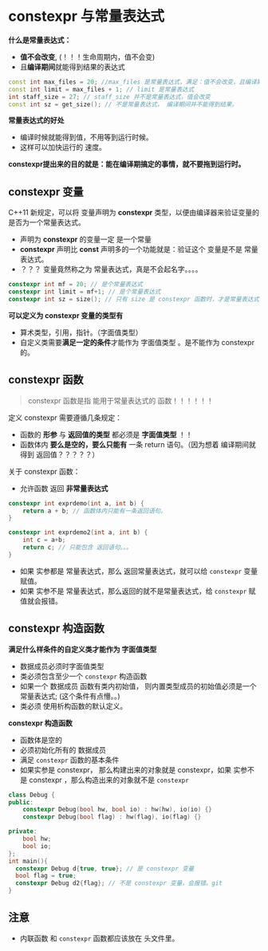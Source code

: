 # constexpr 与常量表达式

**什么是常量表达式：**

* **值不会改变**, (！！！生命周期内，值不会变)
* 且**编译期间**就能得到结果的表达式

```c++
const int max_files = 20; //max_files 是常量表达式，满足：值不会改变，且编译期间就能得到结果
const int limit = max_files + 1; // limit 是常量表达式
int staff_size = 27; // staff_size 并不是常量表达式，值会改变
const int sz = get_size(); // 不是常量表达式， 编译期间并不能得到结果。
```



**常量表达式的好处**

* 编译时候就能得到值，不用等到运行时候。
* 这样可以加快运行的 速度。



**constexpr提出来的目的就是：能在编译期搞定的事情，就不要拖到运行时。**



## constexpr 变量

C++11 新规定，可以将 变量声明为 **constexpr** 类型，以便由编译器来验证变量的是否为一个常量表达式。

* 声明为 **constexpr** 的变量一定 是一个常量
* **constexpr** 声明比 **const** 声明多的一个功能就是：验证这个 变量是不是 常量表达式。
* ？？？ 变量竟然称之为 常量表达式，真是不会起名字。。。。



```c++
constexpr int mf = 20; // 是个常量表达式
constexpr int limit = mf+1; // 是个常量表达式
constexpr int sz = size(); // 只有 size 是 constexpr 函数时，才是常量表达式
```



**可以定义为 constexpr 变量的类型有**

* 算术类型，引用，指针。（字面值类型）
* 自定义类需要**满足一定的条件**才能作为 字面值类型 。是不能作为 constexpr 的。



## constexpr 函数

> constexpr 函数是指 能用于常量表达式的 函数！！！！！！

定义 constexpr 需要遵循几条规定：

* 函数的 **形参** 与 **返回值的类型** 都必须是 **字面值类型** ！！
* 函数体内  **要么是空的，要么只能有** 一条 return 语句。（因为想着 编译期间就得到 返回值？？？？？）



关于 constexpr 函数：

* 允许函数 返回 **非常量表达式**



```c++
constexpr int exprdemo(int a, int b) {
    return a + b; // 函数体内只能有一条返回语句。
}

constexpr int exprdemo2(int a, int b) {
    int c = a+b;
    return c; // 只能包含 返回语句。。。
}
```

* 如果 实参都是 常量表达式，那么 返回常量表达式，就可以给 `constexpr` 变量赋值。
* 如果 实参不是 常量表达式，那么返回的就不是常量表达式，给 `constexpr` 赋值就会报错。



## constexpr 构造函数

**满足什么样条件的自定义类才能作为 字面值类型**

* 数据成员必须时字面值类型
* 类必须包含至少一个 `constexpr` 构造函数
* 如果一个 数据成员 函数有类内初始值， 则内置类型成员的初始值必须是一个常量表达式; (这个条件有点懵。。)
* 类必须 使用析构函数的默认定义。



**constexpr 构造函数**

* 函数体是空的
* 必须初始化所有的 数据成员
* 满足 `constexpr` 函数的基本条件
* 如果实参是 constexpr， 那么构建出来的对象就是 constexpr，如果 实参不是 constexpr ，那么构造出来的对象就不是 `constexpr`

```c++
class Debug {
public:
    constexpr Debug(bool hw, bool io) : hw(hw), io(io) {}
    constexpr Debug(bool flag) : hw(flag), io(flag) {}

private:
    bool hw;
    bool io;
};
int main(){
  constexpr Debug d{true, true}; // 是 constexpr 变量
  bool flag = true;
  constexpr Debug d2{flag}; // 不是 constexpr 变量，会报错。git
}
```





## 注意

* 内联函数 和 `constexpr` 函数都应该放在 头文件里。